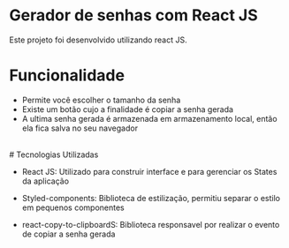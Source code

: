 # Gerador de senhas com React JS
Este projeto foi desenvolvido utilizando react JS. 
<br>

# Funcionalidade
<ul>
  <li>  Permite você escolher o tamanho da senha </li>
  <li>  Existe um botão cujo a finalidade é copiar a senha gerada </li>
  <li>  A ultima senha gerada é armazenada em armazenamento local,
    então ela fica salva no seu navegador </li>
</ul>
<br>
# Tecnologias Utilizadas
<ul> <li> React JS: Utilizado para construir interface e para gerenciar os States da aplicação</li> </ul>
<ul> <li> Styled-components: Biblioteca de estilização, permitiu separar o estilo em pequenos componentes</li> </ul>
<ul> <li> react-copy-to-clipboardS: Biblioteca responsavel por realizar o evento de copiar a senha gerada</li> </ul>
